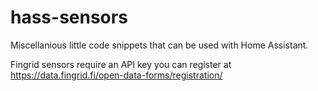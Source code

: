 # hass-sensors
Miscellanious little code snippets that can be used with Home Assistant.

Fingrid sensors require an API key you can register at https://data.fingrid.fi/open-data-forms/registration/
